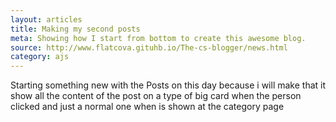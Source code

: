 ```yaml
---
layout: articles
title: Making my second posts
meta: Showing how I start from bottom to create this awesome blog.
source: http://www.flatcova.gituhb.io/The-cs-blogger/news.html
category: ajs
---
```


Starting something new with the Posts on this day because i will make that it show all the content of the post on a type of big card when the person clicked and just a normal one when is shown at the category page